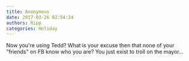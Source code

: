 ```yaml
---
title: Anonymous
date: 2017-03-26 02:54:24
authors: Ripp
categories: Holiday
---
```


 Now you're using Tedd?  What is your excuse then that none of your "friends" on FB know who you are? You just exist to troll on the mayor...